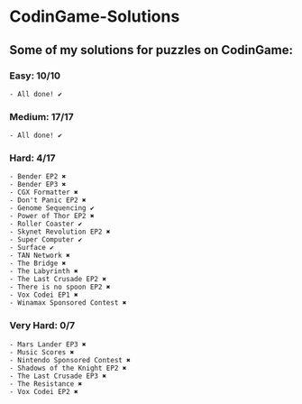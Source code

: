 ﻿# CodinGame-Solutions
## Some of my solutions for puzzles on CodinGame:

### Easy: 10/10
	- All done! ✔
	
### Medium: 17/17
	- All done! ✔

### Hard: 4/17
	- Bender EP2 ✖
	- Bender EP3 ✖
	- CGX Formatter ✖
	- Don't Panic EP2 ✖
	- Genome Sequencing ✔
	- Power of Thor EP2 ✖
	- Roller Coaster ✔
	- Skynet Revolution EP2 ✖
	- Super Computer ✔
	- Surface ✔
	- TAN Network ✖
	- The Bridge ✖
	- The Labyrinth ✖
	- The Last Crusade EP2 ✖
	- There is no spoon EP2 ✖
	- Vox Codei EP1 ✖
	- Winamax Sponsored Contest ✖

### Very Hard: 0/7
	- Mars Lander EP3 ✖
	- Music Scores ✖
	- Nintendo Sponsored Contest ✖
	- Shadows of the Knight EP2 ✖
	- The Last Crusade EP3 ✖
	- The Resistance ✖
	- Vox Codei EP2 ✖
